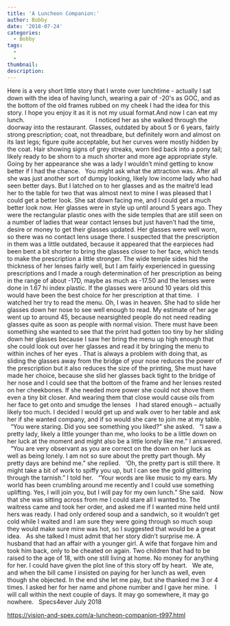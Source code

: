 ```yaml
---
title: 'A Luncheon Companion:'
author: Bobby
date: '2018-07-24'
categories:
  - Bobby
tags:
  - 
  - 
thumbnail: 
description: 
---
```


Here is a very short little story that I wrote over lunchtime - actually I sat down with the idea of having lunch, wearing a pair of -20's as GOC, and as the bottom of the old frames rubbed on my cheek I had the idea for this story. I hope you enjoy it as it is not my usual format.And now I can eat my lunch.                                       
 
I noticed her as she walked through the doorway into the restaurant. Glasses, outdated by about 5 or 6 years, fairly strong prescription; coat, not threadbare, but definitely worn and almost on its last legs; figure quite acceptable, but her curves were mostly hidden by the coat. Hair showing signs of grey streaks, worn tied back into a pony tail; likely ready to be shorn to a much shorter and more age appropriate style. Going by her appearance she was a lady I wouldn’t mind getting to know better if I had the chance.
 
You might ask what the attraction was. After all she was just another sort of dumpy looking, likely low income lady who had seen better days. But I latched on to her glasses and as the maitre’d lead her to the table for two that was almost next to mine I was pleased that I could get a better look. She sat down facing me, and I could get a much better look now. Her glasses were in style up until around 5 years ago. They were the rectangular plastic ones with the side temples that are still seen on a number of ladies that wear contact lenses but just haven’t had the time, desire or money to get their glasses updated. Her glasses were well worn, so there was no contact lens usage there. I suspected that the prescription in them was a little outdated, because it appeared that the earpieces had been bent a bit shorter to bring the glasses closer to her face, which tends to make the prescription a little stronger. The wide temple sides hid the thickness of her lenses fairly well, but I am fairly experienced in guessing prescriptions and I made a rough determination of her prescription as being in the range of about -17D, maybe as much as -17.50 and the lenses were done in 1.67 hi index plastic. If the glasses were around 10 years old this would have been the best choice for her prescription at that time.
 
I watched her try to read the menu. Oh, I was in heaven. She had to slide her glasses down her nose to see well enough to read. My estimate of her age went up to around 45, because nearsighted people do not need reading glasses quite as soon as people with normal vision. There must have been something she wanted to see that the print had gotten too tiny by her sliding down her glasses because I saw her bring the menu up high enough that she could look out over her glasses and read it by bringing the menu to within inches of her eyes . That is always a problem with doing that, as sliding the glasses away from the bridge of your nose reduces the power of the prescription but it also reduces the size of the printing, She must have made her choice, because she slid her glasses back tight to the bridge of her nose and I could see that the bottom of the frame and her lenses rested on her cheekbones. If she needed more power she could not shove them even a tiny bit closer. And wearing them that close would cause oils from her face to get onto and smudge the lenses
 
I had stared enough – actually likely too much. I decided I would get up and walk over to her table and ask her if she wanted company, and if so would she care to join me at my table.
 
“You were staring. Did you see something you liked?” she asked.
 
“I saw a pretty lady, likely a little younger than me, who looks to be a little down on her luck at the moment and might also be a little lonely like me.” I answered.
 
“You are very observant as you are correct on the down on her luck as well as being lonely. I am not so sure about the pretty part though. My pretty days are behind me.” she replied.
 
‘Oh, the pretty part is still there. It might take a bit of work to spiffy you up, but I can see the gold glittering through the tarnish.” I told her.
 
“Your words are like music to my ears. My world has been crumbling around me recently and I could use something uplifting. Yes, I will join you, but I will pay for my own lunch.” She said.
 
Now that she was sitting across from me I could stare all I wanted to. The waitress came and took her order, and asked me if I wanted mine held until hers was ready. I had only ordered soup and a sandwich, so it wouldn’t get cold while I waited and I am sure they were going through so much soup they would make sure mine was hot, so I suggested that would be a great idea.
 
As she talked I must admit that her story didn’t surprise me. A husband that had an affair with a younger girl. A wife that forgave him and took him back, only to be cheated on again. Two children that had to be raised to the age of 18, with one still living at home. No money for anything for her. I could have given the plot line of this story off by heart.
 
We ate, and when the bill came I insisted on paying for her lunch as well, even though she objected. In the end she let me pay, but she thanked me 3 or 4 times. I asked her for her name and phone number and I gave her mine.
 
I will call within the next couple of days. It may go somewhere, it may go nowhere.
 
Specs4ever
July 2018

https://vision-and-spex.com/a-luncheon-companion-t997.html
